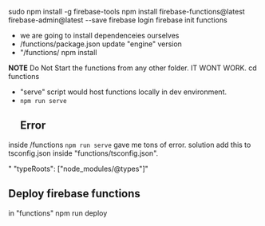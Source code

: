 sudo npm install -g firebase-tools
npm install firebase-functions@latest firebase-admin@latest --save
firebase login
firebase init functions

- we are going to install dependenceies ourselves
- /functions/package.json update "engine" version
- "/functions/ npm install

**NOTE** Do Not Start the functions from any other folder. IT WONT WORK. cd functions

- "serve" script would host functions locally in dev environment.
- `npm run serve`
  ## Error

inside /functions `npm run serve` gave me tons of error. solution add this to tsconfig.json inside "functions/tsconfig.json".

" "typeRoots": ["node_modules/@types"]"

## Deploy firebase functions

in "functions" npm run deploy
